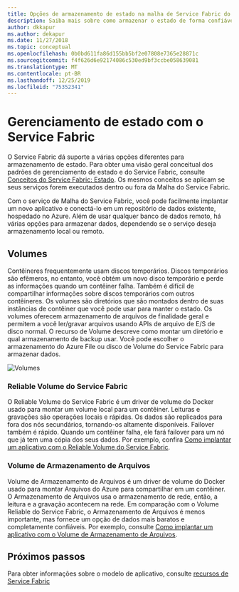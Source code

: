```yaml
---
title: Opções de armazenamento de estado na malha de Service Fabric do Azure
description: Saiba mais sobre como armazenar o estado de forma confiável em aplicativos de Malha do Service Fabric em execução na Malha do Azure Service Fabric.
author: dkkapur
ms.author: dekapur
ms.date: 11/27/2018
ms.topic: conceptual
ms.openlocfilehash: 0b0bd611fa86d155bb5bf2e07808e7365e28871c
ms.sourcegitcommit: f4f626d6e92174086c530ed9bf3ccbe058639081
ms.translationtype: MT
ms.contentlocale: pt-BR
ms.lasthandoff: 12/25/2019
ms.locfileid: "75352341"
---
```

# <a name="state-management-with-service-fabric"></a>Gerenciamento de estado com o Service Fabric

O Service Fabric dá suporte a várias opções diferentes para armazenamento de estado. Para obter uma visão geral conceitual dos padrões de gerenciamento de estado e do Service Fabric, consulte [Conceitos do Service Fabric: Estado](/azure/service-fabric/service-fabric-concepts-state). Os mesmos conceitos se aplicam se seus serviços forem executados dentro ou fora da Malha do Service Fabric. 

Com o serviço de Malha do Service Fabric, você pode facilmente implantar um novo aplicativo e conectá-lo em um repositório de dados existente, hospedado no Azure. Além de usar qualquer banco de dados remoto, há várias opções para armazenar dados, dependendo se o serviço deseja armazenamento local ou remoto. 

## <a name="volumes"></a>Volumes

Contêineres frequentemente usam discos temporários. Discos temporários são efêmeros, no entanto, você obtém um novo disco temporário e perde as informações quando um contêiner falha. Também é difícil de compartilhar informações sobre discos temporários com outros contêineres. Os volumes são diretórios que são montados dentro de suas instâncias de contêiner que você pode usar para manter o estado. Os volumes oferecem armazenamento de arquivos de finalidade geral e permitem a você ler/gravar arquivos usando APIs de arquivo de E/S de disco normal. O recurso de Volume descreve como montar um diretório e qual armazenamento de backup usar. Você pode escolher o armazenamento do Azure File ou disco de Volume do Service Fabric para armazenar dados.

![Volumes][image3]

### <a name="service-fabric-reliable-volume"></a>Reliable Volume do Service Fabric

O Reliable Volume do Service Fabric é um driver de volume do Docker usado para montar um volume local para um contêiner. Leituras e gravações são operações locais e rápidas. Os dados são replicados para fora dos nós secundários, tornando-os altamente disponíveis. Failover também é rápido. Quando um contêiner falha, ele fará failover para um nó que já tem uma cópia dos seus dados. Por exemplo, confira [Como implantar um aplicativo com o Reliable Volume do Service Fabric](service-fabric-mesh-howto-deploy-app-sfreliable-disk-volume.md).

### <a name="azure-files-volume"></a>Volume de Armazenamento de Arquivos

Volume de Armazenamento de Arquivos é um driver de volume do Docker usado para montar Arquivos do Azure para compartilhar em um contêiner. O Armazenamento de Arquivos usa o armazenamento de rede, então, a leitura e a gravação acontecem na rede. Em comparação com o Volume Reliable do Service Fabric, o Armazenamento de Arquivos é menos importante, mas fornece um opção de dados mais baratos e completamente confiáveis. Por exemplo, consulte [Como implantar um aplicativo com o Volume de Armazenamento de Arquivos](service-fabric-mesh-howto-deploy-app-azurefiles-volume.md).

## <a name="next-steps"></a>Próximos passos

Para obter informações sobre o modelo de aplicativo, consulte [recursos de Service Fabric](service-fabric-mesh-service-fabric-resources.md)

[image3]: ./media/service-fabric-mesh-storing-state/volumes.png

